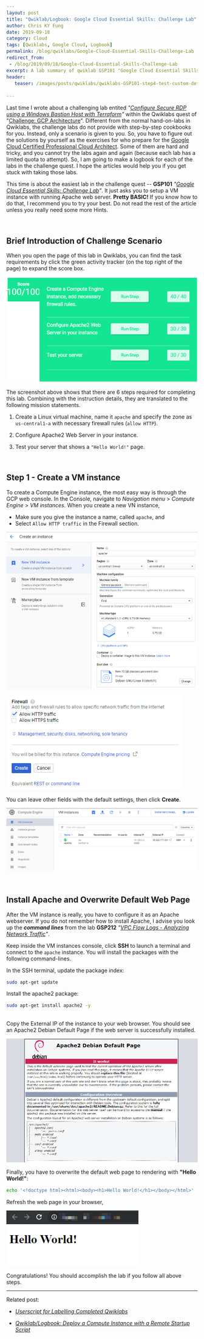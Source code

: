 ```yaml
---
layout: post
title: "Qwiklab/Logbook: Google Cloud Essential Skills: Challenge Lab"
author: Chris KY Fung
date: 2019-09-18
category: Cloud
tags: [Qwiklabs, Google Cloud, Logbook]
permalink: /blog/qwiklabs/Google-Cloud-Essential-Skills-Challenge-Lab
redirect_from:
 - /blog/2019/09/18/Google-Cloud-Essential-Skills-Challenge-Lab
excerpt: A lab summary of qwiklab GSP101 "Google Cloud Essential Skills&#58; Challenge Lab" | 1. Brief Introduction of Challenge Scenario | 2. Create a VM instance | 3. Install Apache and Overwrite Default Web Page
header: 
   teaser: /images/posts/qwiklabs/qwiklabs-GSP101-step4-test-custom-default-web-page.png

---
```


Last time I wrote about a challenging lab entited _"[Configure Secure RDP using a Windows Bastion Host with Terraform](/blog/2019/09/07/Configure-Windows-Bastion-Host-with-Terraform-on-GCP)"_ within the Qwiklabs quest of "[Challenge: GCP Architecture](https://google.qwiklabs.com/quests/47)". Different from the normal hand-on-labs in Qwiklabs, the challenge labs do not provide with step-by-step cookbooks for you. Instead, only a scenario is given to you. So, you have to figure out the solutions by yourself as the exercises for who prepare for the [Google Cloud Certified Professional Cloud Architect](https://cloud.google.com/certification/cloud-architect). Some of them are hard and tricky, and you cannot try the labs again and again (because each lab has a limited quota to attempt). So, I am going to make a logbook for each of the labs in the challenge quest. I hope the articles would help you if you get stuck with taking those labs.

This time is about the easiest lab in the challenge quest -- **GSP101** _"[Google Cloud Essential Skills: Challenge Lab](https://google.qwiklabs.com/focuses/1734?parent=catalog)"_. It just asks you to setup a VM instance with running Apache web server. **Pretty BASIC!** If you know how to do that, I recommend you to try your best. Do not read the rest of the article unless you really need some more Hints.

<br>

## Brief Introduction of Challenge Scenario

When you open the page of this lab in Qwiklabs, you can find the task requirements by click the green activity tracker (on the top right of the page) to expand the score box.

![Screenshot of Green Score box of Qwiklabs Hands-on-lab GSP101](/images/posts/qwiklabs/score_box_of_qwiklabs_GSP101.png)


The screenshot above shows that there are 6 steps required for completing this lab. Combining with the instruction details, they are translated to the following mission statements.

1. Create a Linux virtual machine, name it `apache` and specify the zone as `us-central1-a` with necessary firewall rules (`allow HTTP`).

2. Configure Apache2 Web Server in your instance.

3. Test your server that shows a `"Hello World!"` page.

<br>

## Step 1 - Create a VM instance

To create a Compute Engine instance, the most easy way is through the GCP web console. In the Console, navigate to _Navigation menu_ > _Compute Engine_ > _VM instances_. When you create a new VN instance,

- Make sure you give the instance a name, called `apache`, and
- Select `Allow HTTP traffic` in the Firewall section.

![Create a GCP VM instance called apache via GCP web console](/images/posts/qwiklabs/qwiklabs-GSP101-step1-create-GCP-VM-instance.png)

![Select allow HTTP traffic in the firewall setting](/images/posts/qwiklabs/qwiklabs-GSP101-step2-allow-HTTP-traffic-in-firewall-setting.png)

You can leave other fields with the default settings, then click **Create**.

![Check your progress: Created Compute Engine instance, called apache](/images/posts/qwiklabs/qwiklabs-GSP101-check-progress1-VM-created.png)

<br>

## Install Apache and Overwrite Default Web Page

After the VM instance is really, you have to configure it as an Apache webserver. If you do not remember how to install Apache, I advise you look up the **_command lines_** from the lab **GSP212** _"[VPC Flow Logs - Analyzing Network Traffic](https://www.qwiklabs.com/catalog?keywords=GSP212)"_.

Keep inside the VM instances console, click **SSH** to launch a terminal and connect to the `apache` instance. You will install the packages with the following command-lines.

In the SSH terminal, update the package index:

```bash
sudo apt-get update
```

Install the apache2 package:

```bash
sudo apt-get install apache2 -y
```

<br> 
Copy the External IP of the instance to your web browser. You should see an Apache2 Debian Default Page if the web server is successfully installed.

![Apache2 Debian Default Page](/images/posts/qwiklabs/qwiklabs-GSP101-step3-configure-apache2-web-server-in-VM-instance.png)

Finally, you have to overwrite the default web page to rendering with **"Hello World!"**:

```bash
echo '<!doctype html><html><body><h1>Hello World!</h1></body></html>' | sudo tee /var/www/html/index.html
```

Refresh the web page in your browser,

![Hello World!](/images/posts/qwiklabs/qwiklabs-GSP101-step4-test-custom-default-web-page.png)

Congratulations! You should accomplish the lab if you follow all above steps.

* * *

Related post:

- _[Userscript for Labelling Completed Qwiklabs](/blog/qwiklabs/Google-Cloud-Essential-Skills-Challenge-Lab)_

- _[Qwiklab/Logbook: Deploy a Compute Instance with a Remote Startup Script](/blog/qwiklabs/Deploy-a-Compute-Instance-with-a-Remote-Startup-Script)_
